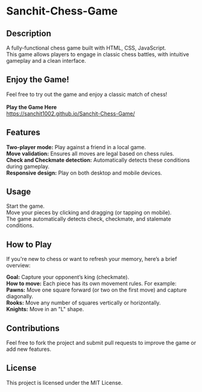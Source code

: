# Sanchit-Chess-Game
## Description <br>
A fully-functional chess game built with HTML, CSS, JavaScript. <br> 
This game allows players to engage in classic chess battles, with intuitive gameplay and a clean interface.<br> 

## Enjoy the Game! <br>
Feel free to try out the game and enjoy a classic match of chess!<br>
<br>
**Play the Game Here<br>**
https://sanchit1002.github.io/Sanchit-Chess-Game/

## Features <br>
**Two-player mode:** Play against a friend in a local game.<br>
**Move validation:** Ensures all moves are legal based on chess rules.<br>
**Check and Checkmate detection:** Automatically detects these conditions during gameplay.<br>
**Responsive design:** Play on both desktop and mobile devices.<br>

## Usage<br>
Start the game.<br>
Move your pieces by clicking and dragging (or tapping on mobile).<br>
The game automatically detects check, checkmate, and stalemate conditions.<br>

## How to Play <br>
If you're new to chess or want to refresh your memory, here’s a brief overview:<br>

**Goal:** Capture your opponent’s king (checkmate).<br>
**How to move:** Each piece has its own movement rules. For example:<br>
**Pawns:** Move one square forward (or two on the first move) and capture diagonally.<br>
**Rooks:** Move any number of squares vertically or horizontally.<br>
**Knights:** Move in an "L" shape.<br>

## Contributions<br>
Feel free to fork the project and submit pull requests to improve the game or add new features.<br>

## License<br>
This project is licensed under the MIT License.<br>
